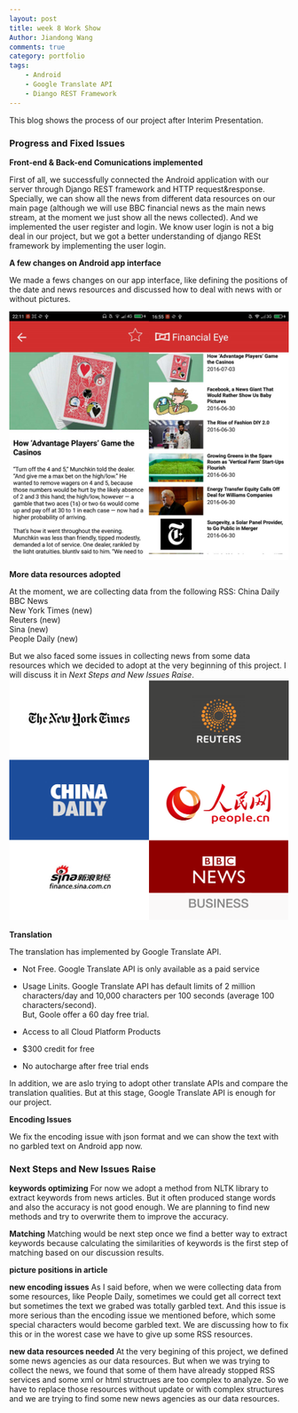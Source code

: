 ```yaml
---
layout: post
title: week 8 Work Show 
Author: Jiandong Wang
comments: true
category: portfolio
tags:
    - Android 
    - Google Translate API
    - Diango REST Framework
---
```


This blog shows the process of our project after  Interim Presentation.



### Progress and Fixed Issues  ###

**Front-end & Back-end Comunications implemented**

First of all, we successfully connected the Android application with our server through Django REST framework and HTTP request&response.
Specially, we can show all the news from different data resources on our main page (although we will use BBC financial news as the main news stream, at the moment we just show all the news collected).
And we implemented the user register and login. We know user login is not a big deal in our project, but we got a better understanding of django RESt framework by implementing the user login.

**A few changes on Android app interface**
 
We made a fews changes on our app interface, like defining the positions of the date and news resources and discussed how to deal with news with or without pictures.

<img src="/assets/AndroidInterface.png" width="700px" />  

**More data resources adopted**

At the moment, we are collecting data from the following RSS:
China Daily  
BBC News  
New York Times (new)  
Reuters (new)  
Sina (new)  
People Daily (new)

But we also faced some issues in collecting news from some data resources which we decided to adopt at the very beginning of this project. I will discuss it in *Next Steps and New Issues Raise*.
<img src="/assets/RSS.png" width="700px" />  

**Translation** 

The translation has implemented by Google Translate API.  

* Not Free. Google Translate API is only available as a paid service  
* Usage Linits. Google Translate API has default limits of 2 million characters/day and 10,000 characters per 100 seconds (average 100 characters/second).  
But, Goole offer a 60 day free trial.

* Access to all Cloud Platform Products  
* $300 credit for free  
* No autocharge after free trial ends   

In addition, we are aslo trying to adopt other translate APIs and compare the translation qualities. But at this stage, Google Translate API is enough for our project.

**Encoding Issues**

We fix the encoding issue with json format and we can show the text with no garbled text on Android app now.

### Next Steps and New Issues Raise  ###

**keywords optimizing** 
For now we adopt a method from NLTK library to extract keywords from news articles. But it often produced stange words and also the accuracy is not good enough. 
We are planning to find new methods and try to overwrite them to improve the accuracy.

**Matching** 
Matching would be next step once we find a better way to extract keywords because calculating the similarities of keywords is the first step of matching based on our discussion results.

**picture positions in article**

**new encoding issues**
As I said before, when we were collecting data from some resources, like People Daily, sometimes we could get all correct text but sometimes the text we grabed was totally garbled text. 
And this issue is more serious than the encoding issue we mentioned before, which some special characters would become garbled text. We are discussing how to fix this or in the worest case we have to give up some RSS resources.
  
**new data resources needed**
At the very begining of this project, we defined some news agencies as our data resources. But when we was trying to collect the news, we found that some of them have already stopped RSS services and some xml or html structrues are too complex to analyze. 
So we have to replace those resources without update or with complex structures and we are trying to find some new news agencies as our data resources.    








